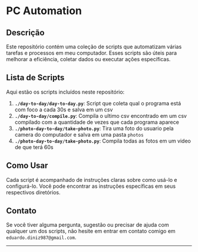 # PC Automation

## Descrição

Este repositório contém uma coleção de scripts que automatizam várias tarefas e processos em meu computador. Esses scripts são úteis para melhorar a eficiência, coletar dados ou executar ações específicas.

## Lista de Scripts

Aqui estão os scripts incluídos neste repositório:

1. **`./day-to-day/day-to-day.py`**: Script que coleta qual o programa está com foco a cada 30s e salva em um csv
2. **`./day-to-day/compile.py`**: Compila o ultimo csv encontrado em um csv compilado com a quantidade de vezes que cada programa aparece
3. **`./photo-day-to-day/take-photo.py`**: Tira uma foto do usuario pela camera do computador e salva em uma pasta `photos`
4. **`./photo-day-to-day/take-photo.py`**: Compila todas as fotos em um video de que terá 60s

## Como Usar

Cada script é acompanhado de instruções claras sobre como usá-lo e configurá-lo. Você pode encontrar as instruções específicas em seus respectivos diretórios.

## Contato

Se você tiver alguma pergunta, sugestão ou precisar de ajuda com qualquer um dos scripts, não hesite em entrar em contato comigo em `eduardo.diniz987@gmail.com`.

---
